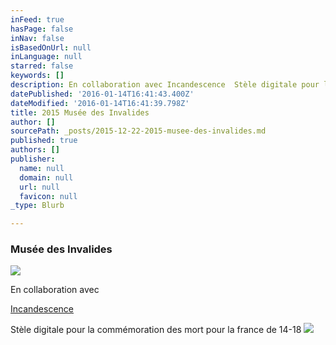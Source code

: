 ```yaml
---
inFeed: true
hasPage: false
inNav: false
isBasedOnUrl: null
inLanguage: null
starred: false
keywords: []
description: En collaboration avec Incandescence  Stèle digitale pour la commémoration des mort pour la france de 14-18
datePublished: '2016-01-14T16:41:43.400Z'
dateModified: '2016-01-14T16:41:39.798Z'
title: 2015 Musée des Invalides
author: []
sourcePath: _posts/2015-12-22-2015-musee-des-invalides.md
published: true
authors: []
publisher:
  name: null
  domain: null
  url: null
  favicon: null
_type: Blurb

---
```

### Musée des Invalides
![](https://the-grid-user-content.s3-us-west-2.amazonaws.com/88172e9d-87a0-4e9b-b483-85537b649d4a.jpg)

En collaboration avec 

[Incandescence][0]

Stèle digitale pour la commémoration des mort pour la france de 14-18
![](https://the-grid-user-content.s3-us-west-2.amazonaws.com/1c20e92d-6a86-4204-aad2-a3c27c594969.jpg)

[0]: http://www.incandescence.com/